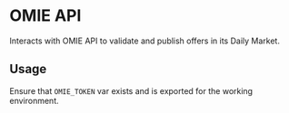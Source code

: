 OMIE API
==========

Interacts with OMIE API to validate and publish offers in its Daily Market.

Usage
------

Ensure that `OMIE_TOKEN` var exists and is exported for the working environment.
